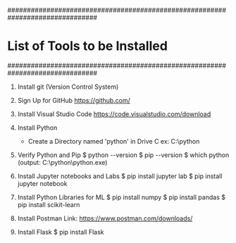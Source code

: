 ###############################################################################
# List of Tools to be Installed
###############################################################################

1. Install git (Version Control System)

2. Sign Up for GitHub https://github.com/

3. Install Visual Studio Code https://code.visualstudio.com/download

4. Install Python
    - Create a Directory named 'python' in Drive C  ex: C:\python

5. Verify Python and Pip
       $ python --version
       $ pip --version
       $ which python   (output: C:\python\python.exe)

6. Install Jupyter notebooks and Labs
       $ pip install jupyter lab
       $ pip install jupyter notebook

7. Install Python Libraries for ML
       $ pip install numpy
       $ pip install pandas
       $ pip install scikit-learn   

8. Install Postman
      Link: https://www.postman.com/downloads/

9. Install Flask
      $ pip install Flask